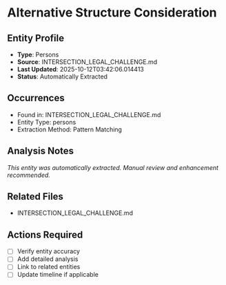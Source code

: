 # Alternative Structure Consideration

## Entity Profile
- **Type**: Persons
- **Source**: INTERSECTION_LEGAL_CHALLENGE.md
- **Last Updated**: 2025-10-12T03:42:06.014413
- **Status**: Automatically Extracted

## Occurrences
- Found in: INTERSECTION_LEGAL_CHALLENGE.md
- Entity Type: persons
- Extraction Method: Pattern Matching

## Analysis Notes
*This entity was automatically extracted. Manual review and enhancement recommended.*

## Related Files
- INTERSECTION_LEGAL_CHALLENGE.md

## Actions Required
- [ ] Verify entity accuracy
- [ ] Add detailed analysis
- [ ] Link to related entities
- [ ] Update timeline if applicable
